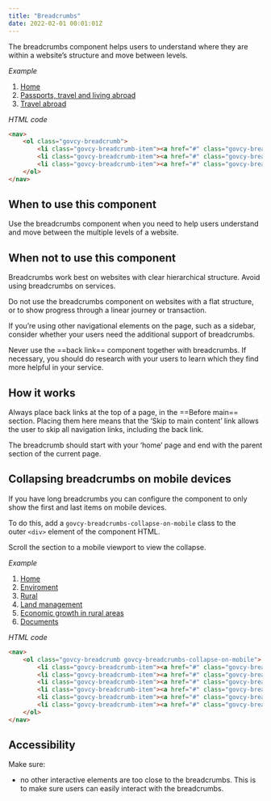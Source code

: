 ```yaml
---
title: "Breadcrumbs"
date: 2022-02-01 00:01:01Z
---
```

The breadcrumbs component helps users to understand where they are within a website’s structure and move between levels.

*Example*
<div class="govcy-container govcy-p-4 govcy-br-1 govcy-br-standard govcy-mb-4">
<nav>
    <ol class="govcy-breadcrumb">
        <li class="govcy-breadcrumb-item"><a href="#" class="govcy-breadcrumb-link">Home</a></li>
        <li class="govcy-breadcrumb-item"><a href="#" class="govcy-breadcrumb-link">Passports, travel and living abroad</a></li>
        <li class="govcy-breadcrumb-item"><a href="#" class="govcy-breadcrumb-link">Travel abroad</a></li>
    </ol>
</nav>
</div>

*HTML code*
```html
<nav>
    <ol class="govcy-breadcrumb">
        <li class="govcy-breadcrumb-item"><a href="#" class="govcy-breadcrumb-link">Home</a></li>
        <li class="govcy-breadcrumb-item"><a href="#" class="govcy-breadcrumb-link">Passports, travel and living abroad</a></li>
        <li class="govcy-breadcrumb-item"><a href="#" class="govcy-breadcrumb-link">Travel abroad</a></li>
    </ol>
</nav>
```

## When to use this component
Use the breadcrumbs component when you need to help users understand and move between the multiple levels of a website.

## When not to use this component
Breadcrumbs work best on websites with clear hierarchical structure. Avoid using breadcrumbs on services.  

Do not use the breadcrumbs component on websites with a flat structure, or to show progress through a linear journey or transaction.

If you’re using other navigational elements on the page, such as a sidebar, consider whether your users need the additional support of breadcrumbs.

Never use the ==back link== component together with breadcrumbs. If necessary, you should do research with your users to learn which they find more helpful in your service.

## How it works
Always place back links at the top of a page, in the ==Before main== section. Placing them here means that the ‘Skip to main content’ link allows the user to skip all navigation links, including the back link.

The breadcrumb should start with your ‘home’ page and end with the parent section of the current page.

## Collapsing breadcrumbs on mobile devices
If you have long breadcrumbs you can configure the component to only show the first and last items on mobile devices.

To do this, add a `govcy-breadcrumbs-collapse-on-mobile` class to the outer `<div>` element of the component HTML.

Scroll the section to a mobile viewport to view the collapse.  

*Example*
<div class="govcy-container govcy-p-4 govcy-br-1 govcy-br-standard govcy-mb-4">
<nav>
    <ol class="govcy-breadcrumb govcy-breadcrumbs-collapse-on-mobile">
        <li class="govcy-breadcrumb-item"><a href="#" class="govcy-breadcrumb-link">Home</a></li>
        <li class="govcy-breadcrumb-item"><a href="#" class="govcy-breadcrumb-link">Enviroment</a></li>
        <li class="govcy-breadcrumb-item"><a href="#" class="govcy-breadcrumb-link">Rural</a></li>
        <li class="govcy-breadcrumb-item"><a href="#" class="govcy-breadcrumb-link">Land management</a></li>
        <li class="govcy-breadcrumb-item"><a href="#" class="govcy-breadcrumb-link">Economic growth in rural areas</a></li>
        <li class="govcy-breadcrumb-item"><a href="#" class="govcy-breadcrumb-link">Documents</a></li>
    </ol>
</nav>
</div>

*HTML code*
```html
<nav>
    <ol class="govcy-breadcrumb govcy-breadcrumbs-collapse-on-mobile">
        <li class="govcy-breadcrumb-item"><a href="#" class="govcy-breadcrumb-link">Home</a></li>
        <li class="govcy-breadcrumb-item"><a href="#" class="govcy-breadcrumb-link">Enviroment</a></li>
        <li class="govcy-breadcrumb-item"><a href="#" class="govcy-breadcrumb-link">Rural</a></li>
        <li class="govcy-breadcrumb-item"><a href="#" class="govcy-breadcrumb-link">Land management</a></li>
        <li class="govcy-breadcrumb-item"><a href="#" class="govcy-breadcrumb-link">Economic growth in rural areas</a></li>
        <li class="govcy-breadcrumb-item"><a href="#" class="govcy-breadcrumb-link">Documents</a></li>
    </ol>
</nav>
```

## Accessibility
Make sure: 
- no other interactive elements are too close to the breadcrumbs. This is to make sure users can easily interact with the breadcrumbs. 